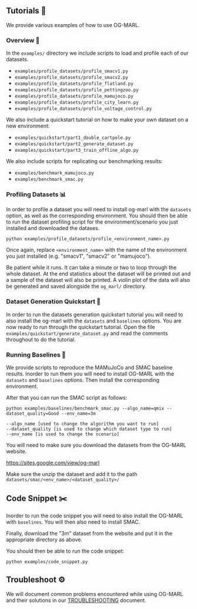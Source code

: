 ## Tutorials 💯

We provide various examples of how to use OG-MARL.

### Overview 🗼

In the `examples/` directory we include scripts to load and profile each of our datasets.

* `examples/profile_datasets/profile_smacv1.py`
* `examples/profile_datasets/profile_smacv2.py`
* `examples/profile_datasets/profile_flatland.py`
* `examples/profile_datasets/profile_pettingzoo.py`
* `examples/profile_datasets/profile_mamujoco.py`
* `examples/profile_datasets/profile_city_learn.py`
* `examples/profile_datasets/profile_voltage_control.py`

We also include a quickstart tutorial on how to make your own dataset on a new environment:

* `examples/quickstart/part1_double_cartpole.py`
* `examples/quickstart/part2_generate_dataset.py`
* `examples/quickstart/part3_train_offline_algo.py`

We also include scripts for replicating our benchmarking results:

* `examples/benchmark_mamujoco.py`
* `examples/benchmark_smac.py`

### Profiling Datasets 📊

In order to profile a dataset you will need to install og-marl with the `datasets` option, as well as the corresponding environment. You should then be able to run the dataset profiling script for the environment/scenario you just installed and downloaded the datases.

`python examples/profile_datasets/profile_<environment_name>.py`

Once again, replace `<environment_name>` with the name of the environment you just installed (e.g. "smacv1", "smacv2" or "mamujoco").

Be patient while it runs. It can take a minute or two to loop through the whole dataset. At the end statistics about the dataset will be printed out and a sample of the dataset will also be printed. A violin plot of the data will also be generated and saved alongside the `og_marl/` directory.

### Dataset Generation Quickstart 🎥

In order to run the datasets generation quickstart tutorial you will need to also install the og-marl with the `datasets` and `baselines` options. You are now ready to run through the quickstart tutorial. Open the file `examples/quickstart/generate_dataset.py` and read the comments throughout to do the tutorial.

### Running Baselines 🏃

We provide scripts to reproduce the MAMuJoCo and SMAC baseline results. Inorder to run them you will need to install OG-MARL with the `datasets` and `baselines` options. Then install the corresponding environment.

After that you can run the SMAC script as follows:

`python examples/baselines/benchmark_smac.py --algo_name=qmix --dataset_quality=Good --env_name=3m`

    --algo_name [used to change the algorithm you want to run]
    --dataset_quality [is used to change which dataset type to run]
    --env_name [is used to change the scenario]

You will need to make sure you download the datasets from the OG-MARL website.

<https://sites.google.com/view/og-marl>

Make sure the unzip the dataset and add it to the path
`datasets/smac/<env_name>/<dataset_quality>/`

## Code Snippet ✂️

Inorder to run the code snippet you will need to also install the OG-MARL with `baselines`. You will then also need to install SMAC.

Finally, download the "3m" dataset from the website and put it in the appropriate directory as above.

You should then be able to run the code snippet:

`python examples/code_snippet.py`

## Troubleshoot ⚙️

We will document common problems encountered while using OG-MARL and their solutions in our [TROUBLESHOOTING](docs/TROUBLESHOOTING.md) document.

